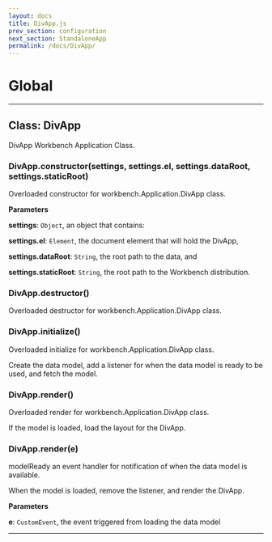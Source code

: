 ```yaml
---
layout: docs
title: DivApp.js
prev_section: configuration
next_section: StandaloneApp
permalink: /docs/DivApp/
---
```


# Global





* * *

## Class: DivApp
DivApp Workbench Application Class.

### DivApp.constructor(settings, settings.el, settings.dataRoot, settings.staticRoot)

Overloaded constructor for workbench.Application.DivApp class.

**Parameters**

**settings**: `Object`, an object that contains:

**settings.el**: `Element`, the document element that will hold the DivApp,

**settings.dataRoot**: `String`, the root path to the data, and

**settings.staticRoot**: `String`, the root path to the Workbench distribution.


### DivApp.destructor()

Overloaded destructor for workbench.Application.DivApp class.


### DivApp.initialize()

Overloaded initialize for workbench.Application.DivApp class.

   Create the data model,
   add a listener for when the data model is ready to be used, and
   fetch the model.


### DivApp.render()

Overloaded render for workbench.Application.DivApp class.

   If the model is loaded,
   load the layout for the DivApp.


### DivApp.render(e)

modelReady an event handler for notification of when the data model is available.

   When the model is loaded, remove the listener, and render the DivApp.

**Parameters**

**e**: `CustomEvent`, the event triggered from loading the data model




* * *
